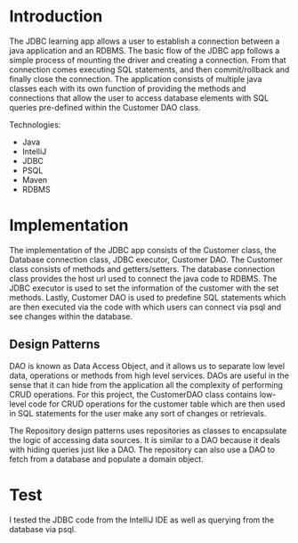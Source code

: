 # Introduction
The JDBC learning app allows a user to establish a connection between a java application and an RDBMS.
The basic flow of the JDBC app follows a simple process of mounting the driver and creating a connection. From that connection
comes executing SQL statements, and then commit/rollback and finally close the connection. The application consists of multiple
java classes each with its own function of providing the methods and connections that allow the user to 
access database elements with SQL queries pre-defined within the Customer DAO class.

Technologies:
- Java
- IntelliJ
- JDBC
- PSQL
- Maven
- RDBMS

# Implementation
The implementation of the JDBC app consists of the Customer class, the Database connection class, JDBC executor, Customer DAO.
The Customer class consists of methods and getters/setters. The database connection class provides the host url used to connect the 
java code to RDBMS. The JDBC executor is used to set the information of the customer with the set methods.
Lastly, Customer DAO is used to predefine SQL statements which are then executed via the code with which
users can connect via psql and see changes within the database.

## Design Patterns
DAO is known as Data Access Object, and it allows us to separate low level data, operations or methods
from high level services. DAOs are useful in the sense that it can hide from the application all the complexity
of performing CRUD operations. For this project, the CustomerDAO class contains low-level code for CRUD operations for the 
customer table which are then used in SQL statements for the user make any sort of changes or retrievals.

The Repository design patterns uses repositories as classes to encapsulate the logic of accessing data sources. It is 
similar to a DAO because it deals with hiding queries just like a DAO. The repository can also use a DAO to fetch from
a database and populate a domain object.

# Test
I tested the JDBC code from the IntelliJ IDE as well as querying from the database
via psql.
